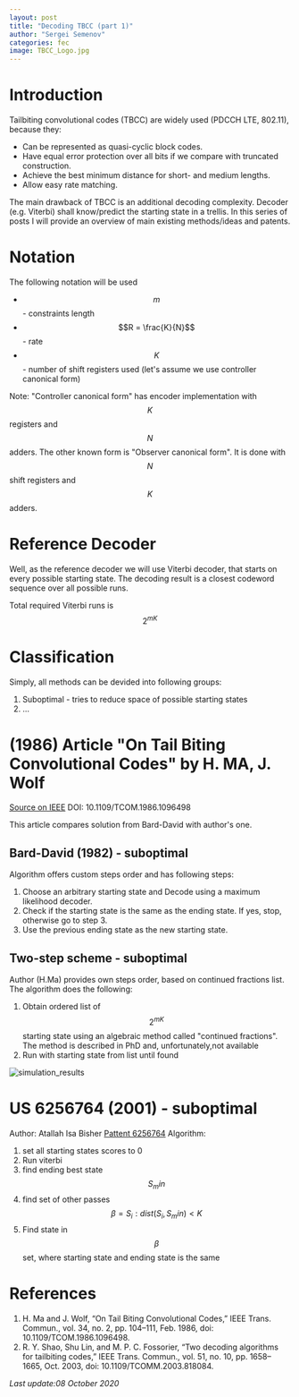 ```yaml
---
layout: post
title: "Decoding TBCC (part 1)"
author: "Sergei Semenov"
categories: fec
image: TBCC_Logo.jpg
---
```


# Introduction
Tailbiting convolutional codes (TBCC) are widely used (PDCCH LTE, 802.11), because they:
* Can be represented as quasi-cyclic block codes.
* Have equal error protection over all bits if we compare with truncated construction.
* Achieve the best minimum distance for short- and medium lengths.
* Allow easy rate matching.

The main drawback of TBCC is an additional decoding complexity. Decoder (e.g. Viterbi) shall know/predict the starting state in a trellis. In this series of posts I will provide an overview of main existing methods/ideas and patents.

# Notation
The following notation will be used
* $$m$$ - constraints length
* $$R = \frac{K}{N}$$ - rate
* $$K$$ - number of shift registers used (let's assume we use controller canonical form)

 Note: "Controller canonical form" has encoder implementation with $$K$$ registers and $$N$$ adders. The other known form is "Observer canonical form". It is done with $$N$$ shift registers and $$K$$ adders.

# Reference Decoder 
Well, as the reference decoder we will use Viterbi decoder, that starts on every possible starting state. The decoding result
is a closest codeword sequence over all possible runs.

Total required Viterbi runs is $$2^{mK}$$

# Classification
Simply, all methods can be devided into following groups:
1) Suboptimal - tries to reduce space of possible starting states
2) ...

# (1986) Article "On Tail Biting Convolutional Codes" by H. MA, J. Wolf 
[Source on IEEE](http://ieeexplore.ieee.org/document/1096498/)
DOI: 10.1109/TCOM.1986.1096498

This article compares solution from Bard-David with author's one. 
## Bard-David (1982) - suboptimal
Algorithm offers custom steps order and has following steps:
1. Choose an arbitrary starting state and Decode using a maximum likelihood decoder. 
2. Check if the starting state is the same as the ending state. If yes, stop, otherwise go to step 3.
3. Use the previous ending state as the new starting state.

## Two-step scheme - suboptimal
Author (H.Ma) provides own steps order, based on continued fractions list. The algorithm does the following:
1. Obtain ordered list of $$2^{mK}$$ starting state using an algebraic method called "continued fractions". The method is described in PhD and, unfortunately,not available
2. Run with starting state from list until found

![simulation_results](https://simonrus.github.io/about/assets/img/2020-09-27-TBCC-Decoding_part1_hma_simulation_results.png)

# US 6256764 (2001) - suboptimal 
Author: Atallah Isa Bisher
[Pattent 6256764](https://portal.unifiedpatents.com/patents/patent/US-6256764-B1)
Algorithm:  
1. set all starting states scores to 0
2. Run viterbi
3. find ending best state $$S_min$$
4. find set of other passes $$\beta = {S_i}: dist(S_i, S_min) < K$$ 
5. Find state in $$\beta$$ set, where starting state and ending state is the same

# References
1. H. Ma and J. Wolf, “On Tail Biting Convolutional Codes,” IEEE Trans. Commun., vol. 34, no. 2, pp. 104–111, Feb. 1986, doi: 10.1109/TCOM.1986.1096498.
2. R. Y. Shao, Shu Lin, and M. P. C. Fossorier, “Two decoding algorithms for tailbiting codes,” IEEE Trans. Commun., vol. 51, no. 10, pp. 1658–1665, Oct. 2003, doi: 10.1109/TCOMM.2003.818084.


*Last update:08 October 2020*
